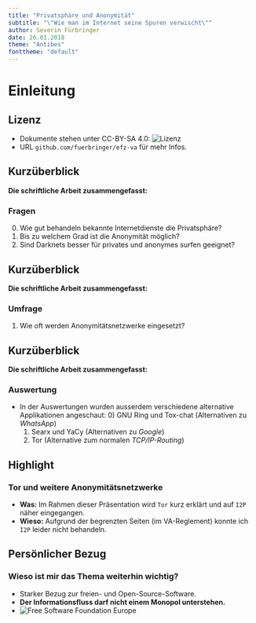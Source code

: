 ```yaml
---
title: "Privatsphäre und Anonymität"
subtitle: "\"Wie man im Internet seine Spuren verwischt\""
author: Severin Fürbringer
date: 26.01.2018
theme: "Antibes"
fonttheme: "default"
---
```



# Einleitung

## Lizenz
- Dokumente stehen unter CC-BY-SA 4.0: ![Lizenz](https://mirrors.creativecommons.org/presskit/buttons/88x31/png/by-sa.png)
- URL `github.com/fuerbringer/efz-va` für mehr Infos.


## Kurzüberblick
**Die schriftliche Arbeit zusammengefasst:**

### Fragen
0) Wie gut behandeln bekannte Internetdienste die Privatsphäre?
1) Bis zu welchem Grad ist die Anonymität möglich?
2) Sind Darknets besser für privates und anonymes surfen geeignet?


## Kurzüberblick
**Die schriftliche Arbeit zusammengefasst:**

### Umfrage
1) Wie oft werden Anonymitätsnetzwerke eingesetzt?


## Kurzüberblick
**Die schriftliche Arbeit zusammengefasst:**

### Auswertung
- In der Auswertungen wurden ausserdem verschiedene alternative Applikationen angeschaut:
  0) GNU Ring und Tox-chat (Alternativen zu *WhatsApp*)
  1) Searx und YaCy (Alternativen zu *Google*)
  2) Tor (Alternative zum normalen *TCP/IP-Routing*)

## Highlight
### Tor und weitere Anonymitätsnetzwerke
- **Was:** Im Rahmen dieser Präsentation wird `Tor` kurz erklärt und auf `I2P` näher eingegangen.
- **Wieso:** Aufgrund der begrenzten Seiten (im VA-Reglement) konnte ich `I2P` leider nicht behandeln.

## Persönlicher Bezug
### Wieso ist mir das Thema weiterhin wichtig?
- Starker Bezug zur freien- und Open-Source-Software.
- **Der Informationsfluss darf nicht einem Monopol unterstehen.**
- ![Free Software Foundation Europe](https://fsfe.org/graphics/logo_bw_transparent_small.png)
